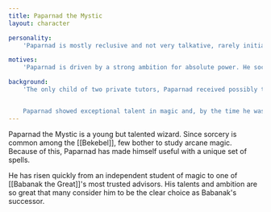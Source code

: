 ```yaml
---
title: Paparnad the Mystic
layout: character

personality:
    'Paparnad is mostly reclusive and not very talkative, rarely initiating any social interactions. He spends most of his time in his study or workshop, developing new magic largely in secret. When he does work with other people, he speaks dryly and without humour. He has a tendency to ignore what people are saying and to leave conversations abruptly.'

motives:
    'Paparnad is driven by a strong ambition for absolute power. He socializes very little and doesn''t believe in the greater good, acknowledging the clan''s needs only when it suits his agenda. Even as Babanak''s likely successor to rule the clan, Paparnad is unsatisfied with his position. He hopes to find magical powers great enough to set him apart from any sorcerer, druid, or seer on [[Oro-oro-ponoro-poron]]. Knowing that publicizing his true desires could jeopardize his status in the clan, Paparnad keeps his hunt for power secret from even his closest friends, and especially from Babanak and Elned.'

background:
    'The only child of two private tutors, Paparnad received possibly the best early education available in [[Bekebel Citadel:Bekebel]]. His parents ensured that he had the resources to pursue his interests from a very young age, enabling him to explore niche subjects. In particular, his parents'' professions enabled them to borrow or purchase rare books of arcane magic for Paparnad to study. He consumed them eagerly and spent hours every day practicing magic spells.


    Paparnad showed exceptional talent in magic and, by the time he was 20 years old, his abilities surpassed the teachings of the books available to him in the citadel. He purchased a workshop and began developing new arcane spells and techniques, quickly gaining the attention of other sorcerers and artificers. Now, five years later, he works with some of the best in Bekebel, including [[Babanak the Great]] and [[Elned the Wise]], and has taken two students [[Satasha the Runed]] and [[Taccar the Arcane]].'
---
```


Paparnad the Mystic is a young but talented wizard. Since sorcery is common among the [[Bekebel]], few bother to study arcane magic. Because of this, Paparnad has made himself useful with a unique set of spells.

He has risen quickly from an independent student of magic to one of [[Babanak the Great]]'s most trusted advisors. His talents and ambition are so great that many consider him to be the clear choice as Babanak's successor.
